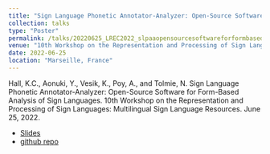 ```yaml
---
title: "Sign Language Phonetic Annotator-Analyzer: Open-Source Software for Form-Based Analysis of Sign Languages"
collection: talks
type: "Poster"
permalink: /talks/20220625_LREC2022_slpaaopensourcesoftwareforformbasedanalysisofsignlanguages
venue: "10th Workshop on the Representation and Processing of Sign Languages: Multilingual Sign Language Resources"
date: 2022-06-25
location: "Marseille, France"
---
```


Hall, K.C., Aonuki, Y., Vesik, K., Poy, A., and Tolmie, N. Sign Language Phonetic Annotator-Analyzer: Open-Source Software for Form-Based Analysis of Sign Languages. 10th Workshop on the Representation and Processing of Sign Languages: Multilingual Sign Language Resources. June 25, 2022.

 - [Slides](../files/Vesik_Hall_2021_CLA_slides.pdf)
 - [github repo](https://github.com/PhonologicalCorpusTools/SLPAA)
